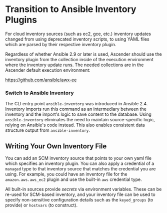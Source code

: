 # Transition to Ansible Inventory Plugins

For cloud inventory sources (such as ec2, gce, etc.) inventory updates changed from using deprecated inventory scripts, to using YAML files which are parsed by their respective inventory plugin.

Regardless of whether Ansible 2.9 or later is used, Ascender should use the inventory plugin from the collection inside of the execution environment where the inventory update runs. The needed collections are in the Ascender default execution environment:

https://github.com/ansible/awx-ee


### Switch to Ansible Inventory

The CLI entry point `ansible-inventory` was introduced in Ansible 2.4. Inventory imports run this command as an intermediary between the inventory and the import's logic to save content to the database. Using `ansible-inventory` eliminates the need to maintain source-specific logic, relying on Ansible's code instead. This also enables consistent data structure output from `ansible-inventory`.


## Writing Your Own Inventory File

You can add an SCM inventory source that points to your own yaml file which specifies an inventory plugin. You can also apply a credential of a `managed` type to that inventory source that matches the credential you are using. For example, you could have an inventory file for the `amazon.aws.aws_ec2` plugin and use the built-in `aws` credential type.

All built-in sources provide _secrets_ via environment variables.  These can be re-used for SCM-based inventory, and your inventory file can be used to specify non-sensitive configuration details such as the `keyed_groups` (to provide) or `hostvars` (to construct).
